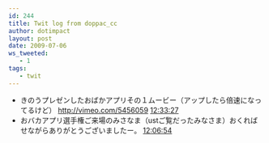 ```yaml
---
id: 244
title: Twit log from doppac_cc
author: dotimpact
layout: post
date: 2009-07-06
ws_tweeted:
   - 1
tags:
   - twit
---
```

<ul class="ws_tweet_list">
  <li class="ws_tweet">
    きのうプレゼンしたおばかアプリその１ムービー（アップしたら倍速になってるけど） <a href="http://vimeo.com/5456059" rel="nofollow">http://vimeo.com/5456059</a> <a class="ws_tweet_time" href="http://twitter.com/doppac_cc/statuses/2477933759">12:33:27</a>
  </li>
  <li class="ws_tweet">
    おバカアプリ選手権ご来場のみさなま（ustご覧だったみなさま）おくればせながらありがとうございましたー。 <a class="ws_tweet_time" href="http://twitter.com/doppac_cc/statuses/2477663934">12:06:54</a>
  </li>
</ul>
